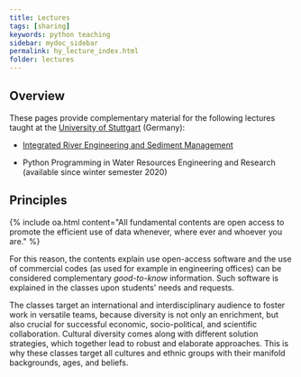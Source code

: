 ```yaml
---
title: Lectures
tags: [sharing]
keywords: python teaching
sidebar: mydoc_sidebar
permalink: hy_lecture_index.html
folder: lectures
---
```


## Overview
These pages provide complementary material for the following lectures taught at the [University of Stuttgart](https://www.iws.uni-stuttgart.de/en/) (Germany):

- [Integrated River Engineering and Sediment Management](https://ilias3.uni-stuttgart.de/goto_Uni_Stuttgart_crs_1855964.html) 

- Python Programming in Water Resources Engineering and Research (available since winter semester 2020)


## Principles 

{% include oa.html content="All fundamental contents are open access to promote the efficient use of data whenever, where ever and whoever you are." %}

For this reason, the contents explain use open-access software and the use of commercial codes (as used for example in engineering offices) can be considered complementary *good-to-know* information. Such software is explained in the classes upon students' needs and requests.

The classes target an international and interdisciplinary audience to foster work in versatile teams, because diversity is not only an enrichment, but also crucial for successful economic, socio-political, and scientific collaboration. Cultural diversity comes along with different solution strategies, which together lead to robust and elaborate approaches. This is why these classes target all cultures and ethnic groups with their manifold backgrounds, ages, and beliefs. 
